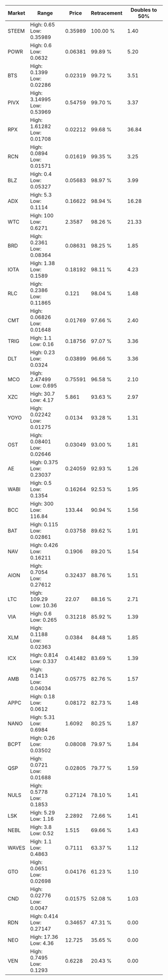 | Market | Range | Price| Retracement | Doubles to 50% |
| --- | --- | --- | --- | --- |
| STEEM | High: 0.65<br />Low: 0.35989 | 0.35989 | 100.00 % | 1.40 |
| POWR | High: 0.6<br />Low: 0.0632 | 0.06381 | 99.89 % | 5.20 |
| BTS | High: 0.1399<br />Low: 0.02286 | 0.02319 | 99.72 % | 3.51 |
| PIVX | High: 3.14995<br />Low: 0.53969 | 0.54759 | 99.70 % | 3.37 |
| RPX | High: 1.61282<br />Low: 0.01708 | 0.02212 | 99.68 % | 36.84 |
| RCN | High: 0.0894<br />Low: 0.01571 | 0.01619 | 99.35 % | 3.25 |
| BLZ | High: 0.4<br />Low: 0.05327 | 0.05683 | 98.97 % | 3.99 |
| ADX | High: 5.3<br />Low: 0.1114 | 0.16622 | 98.94 % | 16.28 |
| WTC | High: 100<br />Low: 0.6271 | 2.3587 | 98.26 % | 21.33 |
| BRD | High: 0.2361<br />Low: 0.08364 | 0.08631 | 98.25 % | 1.85 |
| IOTA | High: 1.38<br />Low: 0.1589 | 0.18192 | 98.11 % | 4.23 |
| RLC | High: 0.2386<br />Low: 0.11865 | 0.121 | 98.04 % | 1.48 |
| CMT | High: 0.06826<br />Low: 0.01648 | 0.01769 | 97.66 % | 2.40 |
| TRIG | High: 1.1<br />Low: 0.16 | 0.18756 | 97.07 % | 3.36 |
| DLT | High: 0.23<br />Low: 0.0324 | 0.03899 | 96.66 % | 3.36 |
| MCO | High: 2.47499<br />Low: 0.695 | 0.75591 | 96.58 % | 2.10 |
| XZC | High: 30.7<br />Low: 4.17 | 5.861 | 93.63 % | 2.97 |
| YOYO | High: 0.02242<br />Low: 0.01275 | 0.0134 | 93.28 % | 1.31 |
| OST | High: 0.08401<br />Low: 0.02646 | 0.03049 | 93.00 % | 1.81 |
| AE | High: 0.375<br />Low: 0.23037 | 0.24059 | 92.93 % | 1.26 |
| WABI | High: 0.5<br />Low: 0.1354 | 0.16264 | 92.53 % | 1.95 |
| BCC | High: 300<br />Low: 116.84 | 133.44 | 90.94 % | 1.56 |
| BAT | High: 0.115<br />Low: 0.02861 | 0.03758 | 89.62 % | 1.91 |
| NAV | High: 0.426<br />Low: 0.16211 | 0.1906 | 89.20 % | 1.54 |
| AION | High: 0.7054<br />Low: 0.27612 | 0.32437 | 88.76 % | 1.51 |
| LTC | High: 109.29<br />Low: 10.36 | 22.07 | 88.16 % | 2.71 |
| VIA | High: 0.6<br />Low: 0.265 | 0.31218 | 85.92 % | 1.39 |
| XLM | High: 0.1188<br />Low: 0.02363 | 0.0384 | 84.48 % | 1.85 |
| ICX | High: 0.814<br />Low: 0.337 | 0.41482 | 83.69 % | 1.39 |
| AMB | High: 0.1413<br />Low: 0.04034 | 0.05775 | 82.76 % | 1.57 |
| APPC | High: 0.18<br />Low: 0.0612 | 0.08172 | 82.73 % | 1.48 |
| NANO | High: 5.31<br />Low: 0.6984 | 1.6092 | 80.25 % | 1.87 |
| BCPT | High: 0.26<br />Low: 0.03502 | 0.08008 | 79.97 % | 1.84 |
| QSP | High: 0.0721<br />Low: 0.01688 | 0.02805 | 79.77 % | 1.59 |
| NULS | High: 0.5778<br />Low: 0.1853 | 0.27124 | 78.10 % | 1.41 |
| LSK | High: 5.29<br />Low: 1.16 | 2.2892 | 72.66 % | 1.41 |
| NEBL | High: 3.8<br />Low: 0.52 | 1.515 | 69.66 % | 1.43 |
| WAVES | High: 1.1<br />Low: 0.4863 | 0.7111 | 63.37 % | 1.12 |
| GTO | High: 0.0651<br />Low: 0.02698 | 0.04176 | 61.23 % | 1.10 |
| CND | High: 0.02776<br />Low: 0.0047 | 0.01575 | 52.08 % | 1.03 |
| RDN | High: 0.414<br />Low: 0.27147 | 0.34657 | 47.31 % | 0.00 |
| NEO | High: 17.36<br />Low: 4.36 | 12.725 | 35.65 % | 0.00 |
| VEN | High: 0.7495<br />Low: 0.1293 | 0.6228 | 20.43 % | 0.00 |
